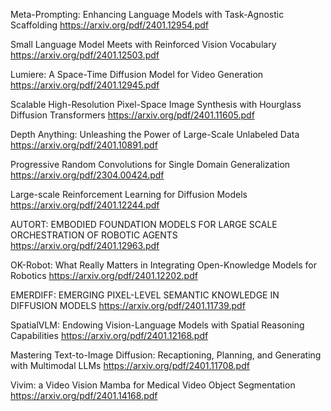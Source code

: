 Meta-Prompting: Enhancing Language Models with Task-Agnostic Scaffolding
https://arxiv.org/pdf/2401.12954.pdf

Small Language Model Meets with Reinforced Vision Vocabulary
https://arxiv.org/pdf/2401.12503.pdf

Lumiere: A Space-Time Diffusion Model for Video Generation
https://arxiv.org/pdf/2401.12945.pdf

Scalable High-Resolution Pixel-Space Image Synthesis with Hourglass Diffusion Transformers
https://arxiv.org/pdf/2401.11605.pdf

Depth Anything: Unleashing the Power of Large-Scale Unlabeled Data
https://arxiv.org/pdf/2401.10891.pdf

Progressive Random Convolutions for Single Domain Generalization
https://arxiv.org/pdf/2304.00424.pdf

Large-scale Reinforcement Learning for Diffusion Models
https://arxiv.org/pdf/2401.12244.pdf

AUTORT: EMBODIED FOUNDATION MODELS FOR LARGE SCALE ORCHESTRATION OF ROBOTIC AGENTS
https://arxiv.org/pdf/2401.12963.pdf

OK-Robot: What Really Matters in Integrating Open-Knowledge Models for Robotics
https://arxiv.org/pdf/2401.12202.pdf

EMERDIFF: EMERGING PIXEL-LEVEL SEMANTIC KNOWLEDGE IN DIFFUSION MODELS
https://arxiv.org/pdf/2401.11739.pdf

SpatialVLM: Endowing Vision-Language Models with Spatial Reasoning Capabilities
https://arxiv.org/pdf/2401.12168.pdf

Mastering Text-to-Image Diffusion: Recaptioning, Planning, and Generating with Multimodal LLMs
https://arxiv.org/pdf/2401.11708.pdf

Vivim: a Video Vision Mamba for Medical Video Object Segmentation
https://arxiv.org/pdf/2401.14168.pdf
